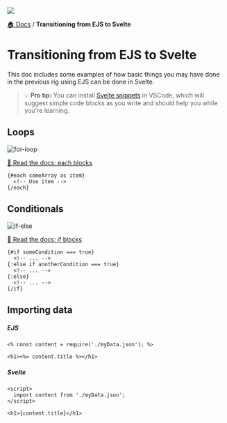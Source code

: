 ![](https://graphics.thomsonreuters.com/style-assets/images/logos/reuters-graphics-logo/svg/graphics-logo-color-dark.svg)

[🏠 Docs](https://github.com/reuters-graphics/bluprint_graphics-kit/blob/master/docs/developers/README.md) / **Transitioning from EJS to Svelte**

# Transitioning from EJS to Svelte

This doc includes some examples of how basic things you may have done in the previous rig using EJS can be done in Svelte.

> 💡 **Pro tip:** You can install [Svelte snippets](https://marketplace.visualstudio.com/items?itemName=fivethree.vscode-svelte-snippets) in VSCode, which will suggest simple code blocks as you write and should help you while you're learning.

## Loops

![](https://user-images.githubusercontent.com/12295494/140286773-97eeb3e4-f3fa-427f-a426-1735b0723528.jpg 'for-loop')

[📖 Read the docs: each blocks](https://svelte.dev/tutorial/each-blocks)

```svelte
{#each someArray as item}
  <!-- Use item -->
{/each}
```



## Conditionals

![](https://user-images.githubusercontent.com/12295494/140286794-3b4210a0-125d-4526-9615-cf45b5557afd.jpg 'if-else')

[📖 Read the docs: if blocks](https://svelte.dev/tutorial/if-blocks)

```svelte
{#if someCondition === true}
  <!-- ... -->
{:else if anotherCondition === true}
  <!-- ... -->
{:else}
  <!-- ... -->
{/if}
```




## Importing data

##### EJS

```ejs
<% const content = require('./myData.json'); %>

<h1><%= content.title %></h1>
```

##### Svelte

```svelte
<script>
  import content from './myData.json';
</script>

<h1>{content.title}</h1>
```
